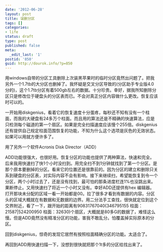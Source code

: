 ```yaml
---
date: '2012-06-28'
layout: post
title: 误删分区
tags: []
categories:
- life
status: draft
type: post
published: false
meta:
  _edit_last: '1'
postid: '850'
guid: http://dourok.info/?p=850
---
```

用windows自带的分区工具删除上次装黑苹果时的临时分区竟然出问题了。把我另外一个1.7tb的大分区也删掉了。我怀疑是交叉分区导致的(分区助手专业版4.0
分的)，这个1.7tb分区有着500gb左右的数据。十分珍贵。幸好，据我所知删除分区只是修改位于硬盘头的分区表而已。不会对真正分区内容做什么更改。恢复应该时可以的。

一开始用diskgenius，看着它的恢复速度十分蛋疼，每秒还不知有没有一个柱面，而我的大硬盘有24多万个柱面。而且用的算法还是不精确的快速算法，应是只检测每个磁道的第一个扇区。如果是完全扫描速度应该慢个255倍。diskgenius还有提供自己规定柱面范围恢复的功能，不知为什么这个选项是灰色的无效状态。如果可以用就方便许多了。

用了另外一个软件Acronis Disk Director（ADD）

ADD功能很强大，也很好用。恢复分区的功能也提供了两种算法，快速和完全。后来我用快速扫了快1个小时没扫到。用完全扫不到1分钟就找到了第一个分区。是那个原本要删掉的分区。看来它的位置还是很靠前的。因为分区的建立和删除只关系到硬盘的分区表，对实际内容不会有影响。接下来继续扫，希望能恢复到令一个分区，两个小时过去了，还是没有找到，最可怕的那条进度栏连1%也没跳出来。果断停止。又用快速扫了将近一个小时又没有。幸好ADD还提供有hex
编辑器。打开那块未分配的区域一看一开始都是00。拉了很多才看到有数据的内容。分区头的区域大概就在有数据和无数据的边界。用二分法手工查找，很快就定位到这个交界附近，看了一下，跟开始的距离有90831767040(346795155
柱面：21587|524200950
柱面：32630)个扇区，大概就是80多G的数据了，难怪这么慢。但是ADD竟然没有精准分区的功能，害我不敢乱分。怕覆盖掉实际原本的分区。

回到diskgenius，惊奇的发现它居然有按照柱面精确分区的功能。太适合了。

再回到ADD用快速扫描一下，没想到很快就把那个1t多的分区给找出来了。

